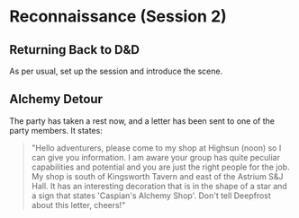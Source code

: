 # Reconnaissance (Session 2)
## Returning Back to D&D
As per usual, set up the session and introduce the scene.

## Alchemy Detour
The party has taken a rest now, and a letter has been sent to one of the party members. It states:
> "Hello adventurers, please come to my shop at Highsun (noon) so I can give you information. I am aware your group has quite peculiar capabilities and potential and you are just the right people for the job. My shop is south of Kingsworth Tavern and east of the Astrium S&J Hall. It has an interesting decoration that is in the shape of a star and a sign that states 'Caspian's Alchemy Shop'. Don't tell Deepfrost about this letter, cheers!"